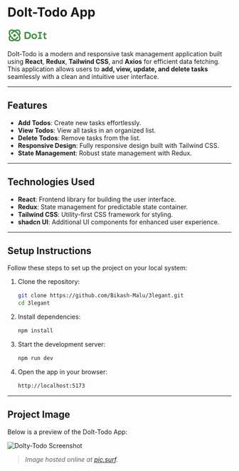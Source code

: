 # DoIt-Todo App

![Dolty-Todo Logo](public/logo.png)

DoIt-Todo is a modern and responsive task management application built using **React**, **Redux**, **Tailwind CSS**, and **Axios** for efficient data fetching. This application allows users to **add, view, update, and delete tasks** seamlessly with a clean and intuitive user interface.



---

## Features

- **Add Todos**: Create new tasks effortlessly.
- **View Todos**: View all tasks in an organized list.
- **Delete Todos**: Remove tasks from the list.
- **Responsive Design**: Fully responsive design built with Tailwind CSS.
- **State Management**: Robust state management with Redux.

---

## Technologies Used

- **React**: Frontend library for building the user interface.
- **Redux**: State management for predictable state container.
- **Tailwind CSS**: Utility-first CSS framework for styling.
- **shadcn UI**: Additional UI components for enhanced user experience.

---

## Setup Instructions

Follow these steps to set up the project on your local system:

1. Clone the repository:
   ```bash
   git clone https://github.com/Bikash-Malu/3legant.git
   cd 3legant
2. Install dependencies:
   ```bash
   npm install
3. Start the development server:
   ```bash
   npm run dev
3. Open the app in your browser:
   ```bash
   http://localhost:5173  
   
---
## Project Image

Below is a preview of the DoIt-Todo App:

![Dolty-Todo Screenshot](https://pic.surf/gme)

> *Image hosted online at [pic.surf](https://pic.surf/).*
